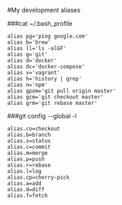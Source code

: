 #My development aliases

###cat ~/.bash_profile

```
alias pg='ping google.com'
alias b='brew'
alias ll='ls -alGF'
alias g='git'
alias d='docker'
alias dc='docker-compose'
alias v='vagrant'
alias h='history | grep'
alias n='npm'
alias gpom='git pull origin master'
alias gcm='git checkout master'
alias grm='git rebase master'
```

###git config --global -l

```
alias.co=checkout
alias.b=branch
alias.s=status
alias.c=commit
alias.m=merge
alias.p=push
alias.r=rebase
alias.l=log
alias.cp=cherry-pick
alias.a=add
alias.d=diff
alias.f=fetch
```

